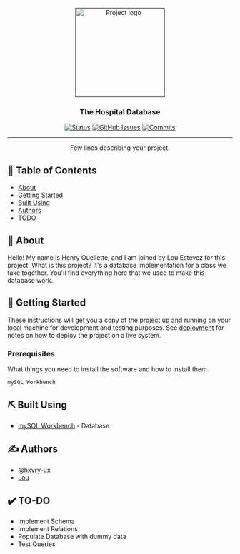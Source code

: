 <p align="center">
  <a href="" rel="noopener">
 <img width=200px height=200px src="https://image.flaticon.com/icons/svg/103/103364.svg" alt="Project logo"></a>
</p>

<h3 align="center">The Hospital Database</h3>

<div align="center">

[![Status](https://img.shields.io/badge/status-active-success.svg)]()
[![GitHub Issues](https://img.shields.io/github/issues/hxvry-ux/Hospital-Database.svg)](https://github.com/hxvry-ux/Hospital-Database/issues)
[![Commits](https://img.shields.io/github/commits/micromatch/micromatch/hxvry-ux/Hospital-Database.svg)](https://github.com/hxvry-ux/Hospital-Database/commits)

</div>

---

<p align="center"> Few lines describing your project.
    <br> 
</p>

## 📝 Table of Contents

- [About](#about)
- [Getting Started](#getting_started)
- [Built Using](#built_using)
- [Authors](#authors)
- [TODO](#todo)

## 🧐 About <a name = "about"></a>

Hello! My name is Henry Ouellette, and I am joined by Lou Estevez for this project. What is this project? It's a database implementation for a class we take together. You'll find everything here that we used to make this database work.

## 🏁 Getting Started <a name = "getting_started"></a>

These instructions will get you a copy of the project up and running on your local machine for development and testing purposes. See [deployment](#deployment) for notes on how to deploy the project on a live system.

### Prerequisites

What things you need to install the software and how to install them.

```
mySQL Workbench
```

## ⛏️ Built Using <a name = "built_using"></a>

- [mySQL Workbench](https://www.mysql.com/products/workbench/) - Database

## ✍️ Authors <a name = "authors"></a>

- [@hxvry-ux](https://github.com/hxvry-ux)
- [Lou](https://google.com/)

## ✔️ TO-DO <a name = "todo"></a>

- Implement Schema
- Implement Relations
- Populate Database with dummy data
- Test Queries